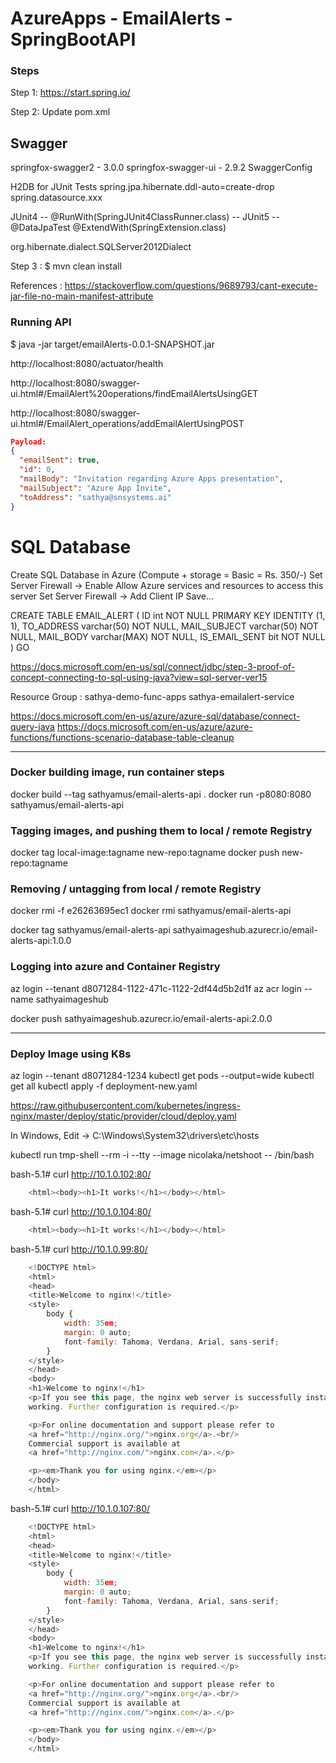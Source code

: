 # AzureApps - EmailAlerts - SpringBootAPI

### Steps

Step 1: https://start.spring.io/
 

Step 2: Update pom.xml

  Swagger
  --------
  springfox-swagger2 - 3.0.0
  springfox-swagger-ui - 2.9.2
  SwaggerConfig

  H2DB for JUnit Tests
    spring.jpa.hibernate.ddl-auto=create-drop
    spring.datasource.xxx

  JUnit4 -- @RunWith(SpringJUnit4ClassRunner.class) -- 
  JUnit5 -- @DataJpaTest
            @ExtendWith(SpringExtension.class)

  org.hibernate.dialect.SQLServer2012Dialect

Step 3 : 
 $ mvn clean install

References :
	https://stackoverflow.com/questions/9689793/cant-execute-jar-file-no-main-manifest-attribute

### Running API

$ java -jar target/emailAlerts-0.0.1-SNAPSHOT.jar

http://localhost:8080/actuator/health

http://localhost:8080/swagger-ui.html#/EmailAlert%20operations/findEmailAlertsUsingGET

http://localhost:8080/swagger-ui.html#/EmailAlert_operations/addEmailAlertUsingPOST

``` json
Payload:
{
  "emailSent": true,
  "id": 0,
  "mailBody": "Invitation regarding Azure Apps presentation",
  "mailSubject": "Azure App Invite",
  "toAddress": "sathya@snsystems.ai"
}
```


SQL Database
==================
Create SQL Database in Azure (Compute + storage = Basic = Rs. 350/-)
Set Server Firewall -> Enable Allow Azure services and resources to access this server
Set Server Firewall -> Add Client IP
Save...



CREATE TABLE EMAIL_ALERT
(
  ID int NOT NULL PRIMARY KEY IDENTITY (1, 1),
  TO_ADDRESS varchar(50) NOT NULL,
  MAIL_SUBJECT varchar(50) NOT NULL,
  MAIL_BODY varchar(MAX) NOT NULL,
  IS_EMAIL_SENT bit NOT NULL
)
GO

https://docs.microsoft.com/en-us/sql/connect/jdbc/step-3-proof-of-concept-connecting-to-sql-using-java?view=sql-server-ver15

Resource Group : sathya-demo-func-apps
sathya-emailalert-service

https://docs.microsoft.com/en-us/azure/azure-sql/database/connect-query-java
https://docs.microsoft.com/en-us/azure/azure-functions/functions-scenario-database-table-cleanup



-------------------------------
### Docker building image, run container steps

   docker build --tag sathyamus/email-alerts-api .
   docker run -p8080:8080 sathyamus/email-alerts-api


### Tagging images, and pushing them to local / remote Registry

   docker tag local-image:tagname new-repo:tagname
   docker push new-repo:tagname

### Removing / untagging from local / remote Registry

   docker rmi -f e26263695ec1
   docker rmi sathyamus/email-alerts-api

   docker tag sathyamus/email-alerts-api sathyaimageshub.azurecr.io/email-alerts-api:1.0.0

### Logging into azure and Container Registry
   
   az login --tenant d8071284-1122-471c-1122-2df44d5b2d1f
   az acr login --name sathyaimageshub

   docker push sathyaimageshub.azurecr.io/email-alerts-api:2.0.0


-------------------------------
### Deploy Image using K8s

   az login --tenant d8071284-1234
   kubectl get pods --output=wide
   kubectl get all
   kubectl apply -f deployment-new.yaml


   https://raw.githubusercontent.com/kubernetes/ingress-nginx/master/deploy/static/provider/cloud/deploy.yaml

   In Windows, Edit -> C:\Windows\System32\drivers\etc\hosts

   kubectl run tmp-shell --rm -i --tty --image nicolaka/netshoot -- /bin/bash

   bash-5.1# curl http://10.1.0.102:80/

``` js
    <html><body><h1>It works!</h1></body></html>
```

   bash-5.1# curl http://10.1.0.104:80/
``` js
    <html><body><h1>It works!</h1></body></html>
```

   bash-5.1# curl http://10.1.0.99:80/
``` js
    <!DOCTYPE html>
    <html>
    <head>
    <title>Welcome to nginx!</title>
    <style>
        body {
            width: 35em;
            margin: 0 auto;
            font-family: Tahoma, Verdana, Arial, sans-serif;
        }
    </style>
    </head>
    <body>
    <h1>Welcome to nginx!</h1>
    <p>If you see this page, the nginx web server is successfully installed and
    working. Further configuration is required.</p>

    <p>For online documentation and support please refer to
    <a href="http://nginx.org/">nginx.org</a>.<br/>
    Commercial support is available at
    <a href="http://nginx.com/">nginx.com</a>.</p>

    <p><em>Thank you for using nginx.</em></p>
    </body>
    </html>
```

   bash-5.1# curl http://10.1.0.107:80/
``` js
    <!DOCTYPE html>
    <html>
    <head>
    <title>Welcome to nginx!</title>
    <style>
        body {
            width: 35em;
            margin: 0 auto;
            font-family: Tahoma, Verdana, Arial, sans-serif;
        }
    </style>
    </head>
    <body>
    <h1>Welcome to nginx!</h1>
    <p>If you see this page, the nginx web server is successfully installed and
    working. Further configuration is required.</p>

    <p>For online documentation and support please refer to
    <a href="http://nginx.org/">nginx.org</a>.<br/>
    Commercial support is available at
    <a href="http://nginx.com/">nginx.com</a>.</p>

    <p><em>Thank you for using nginx.</em></p>
    </body>
    </html>
```